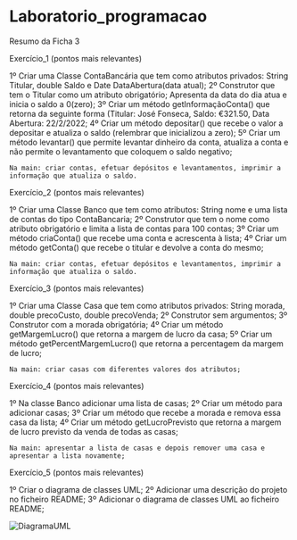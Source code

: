 # Laboratorio_programacao

Resumo da Ficha 3 

Exercício_1 (pontos mais relevantes)

   1º Criar uma Classe ContaBancária que tem como atributos privados: String Titular, double Saldo e Date DataAbertura(data atual);
   2º Construtor que tem o Titular como um atributo obrigatório; Apresenta da data do dia atua e inicia o saldo a 0(zero);
   3º Criar um método getInformaçãoConta() que retorna da seguinte forma (Titular: José Fonseca, Saldo: €321.50, Data Abertura: 22/2/2022;
   4º Criar um método depositar() que recebe o valor a depositar e atualiza o saldo (relembrar que inicializou a zero);
   5º Criar um método levantar() que permite levantar dinheiro da conta, atualiza a conta e não permite o levantamento que coloquem o saldo negativo;
   
    Na main: criar contas, efetuar depósitos e levantamentos, imprimir a informação que atualiza o saldo.
    
    
 Exercício_2 (pontos mais relevantes)
  
   1º Criar uma Classe Banco que tem como atributos: String nome e uma lista de contas do tipo ContaBancaria;
   2º Construtor que tem o nome como atributo obrigatório e limita a lista de contas para 100 contas;
   3º Criar um método criaConta() que recebe uma conta e acrescenta à lista;
   4º Criar um método getConta() que recebe o titular e devolve a conta do mesmo;
    
    Na main: criar contas, efetuar depósitos e levantamentos, imprimir a informação que atualiza o saldo.
    
    
    
 Exercício_3 (pontos mais relevantes)
 
   1º Criar uma Classe Casa que tem como atributos privados: String morada, double precoCusto, double precoVenda;
   2º Construtor sem argumentos;
   3º Construtor com a morada obrigatória;
   4º Criar um método getMargemLucro() que retorna a margem de lucro da casa;
   5º Criar um método getPercentMargemLucro() que retorna a percentagem da margem de lucro;
   
    
    Na main: criar casas com diferentes valores dos atributos;
    
  Exercício_4 (pontos mais relevantes)
 
   1º Na classe Banco adicionar uma lista de casas;
   2º Criar um método para adicionar casas;
   3º Criar um método que recebe a morada e remova essa casa da lista;
   4º Criar um método getLucroPrevisto que retorna a margem de lucro previsto da venda de todas as casas;
  
    Na main: apresentar a lista de casas e depois remover uma casa e apresentar a lista novamente;
    
  Exercício_5 (pontos mais relevantes)
 
   1º Criar o diagrama de classes UML;
   2º Adicionar uma descrição do projeto no ficheiro README;
   3º Adicionar o diagrama de classes UML ao ficheiro README;
   
    
 ![DiagramaUML](https://user-images.githubusercontent.com/96847584/155165848-9a38f0c2-4167-4acf-9880-422fddfcfddb.png)

 

    
    
    
    
   
